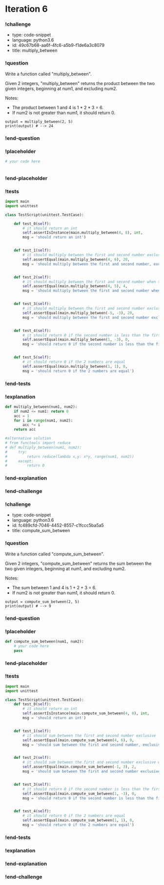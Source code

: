 # Iteration 6

### !challenge

* type: code-snippet
* language: python3.6
* id: 49c67b68-aa6f-4fc6-a5b9-f1de6a3c8079
* title: multiply_between

### !question

Write a function called "multiply_between".

Given 2 integers, "multiply_between" returns the product between the two given integers, beginning at num1, and excluding num2.

Notes:
* The product between 1 and 4 is 1 * 2 * 3 = 6.
* If num2 is not greater than num1, it should return 0.
```
output = multiply_between(2, 5)
print(output) # --> 24
```

### !end-question

### !placeholder

```python
# your code here



```

### !end-placeholder

### !tests

```python
import main
import unittest

class TestScript(unittest.TestCase):

    def test_0(self):
        # it should return an int
        self.assertIsInstance(main.multiply_between(4, 8), int,
        msg = 'should return an int')


    def test_1(self):
        # it should multiply between the first and second number exclusive
        self.assertEqual(main.multiply_between(4, 6), 20,
        msg = 'should multiply between the first and second number, exclusive')


    def test_2(self):
        # it should multiply between the first and second number when they are one number apart
        self.assertEqual(main.multiply_between(4, 5), 4,
        msg = 'should multiply between the first and second number when they are one number apart')


    def test_3(self):
        # it should multiply between the first and second number exclusive with negatives
        self.assertEqual(main.multiply_between(-5, -3), 20,
        msg = 'should multiply between the first and second number exclusive with negatives')


    def test_4(self):
        # it should return 0 if the second number is less than the first
        self.assertEqual(main.multiply_between(1, -3), 0,
        msg = 'should return 0 if the second number is less than the first')


    def test_5(self):
        # it should return 0 if the 2 numbers are equal
        self.assertEqual(main.multiply_between(1, 1), 0,
        msg = 'should return 0 if the 2 numbers are equal')


```
### !end-tests

### !explanation
```python
def multiply_between(num1, num2):
    if num2 <= num1: return 0
    acc = 1
    for i in range(num1, num2):
        acc *= i
    return acc

#alternative solution
# from functools import reduce
# def multiply_between(num1, num2):
#     try:
#         return reduce(lambda x,y: x*y, range(num1, num2))
#     except:
#         return 0
```
### !end-explanation

### !end-challenge

### !challenge

* type: code-snippet
* language: python3.6
* id: fc489cfd-7046-4452-8557-c1fccc5ba5a5
* title: compute_sum_between

### !question

Write a function called "compute_sum_between".

Given 2 integers, "compute_sum_between" returns the sum between the two given integers, beginning at num1, and excluding num2.

Notes:
* The sum between 1 and 4 is 1 + 2 + 3 = 6.
* If num2 is not greater than num1, it should return 0.
```
output = compute_sum_between(2, 5)
print(output) # --> 9
```

### !end-question

### !placeholder

```python
def compute_sum_between(num1, num2):
    # your code here
    pass


```

### !end-placeholder

### !tests

```python
import main
import unittest

class TestScript(unittest.TestCase):
    def test_0(self):
        # it should return an int
        self.assertIsInstance(main.compute_sum_between(4, 8), int,
        msg = 'should return an int')


    def test_1(self):
        # it should sum between the first and second number exclusive
        self.assertEqual(main.compute_sum_between(4, 6), 9,
        msg = 'should sum between the first and second number, exclusive')


    def test_2(self):
        # it should sum between the first and second number exclusive with negatives
        self.assertEqual(main.compute_sum_between(-1, 3), 2,
        msg = 'should sum between the first and second number exclusive with negatives')


    def test_3(self):
        # it should return 0 if the second number is less than the first
        self.assertEqual(main.compute_sum_between(1, -3), 0,
        msg = 'should return 0 if the second number is less than the first')


    def test_4(self):
        # it should return 0 if the 2 numbers are equal
        self.assertEqual(main.compute_sum_between(1, 1), 0,
        msg = 'should return 0 if the 2 numbers are equal')

```

### !end-tests

### !explanation

### !end-explanation

### !end-challenge

